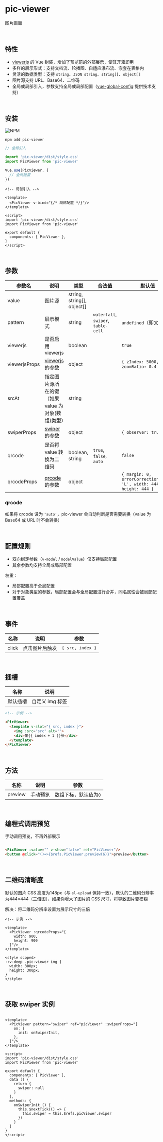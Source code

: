 # pic-viewer

图片画廊

<br>

## 特性

- [viewerjs](https://github.com/fengyuanchen/viewerjs) 的 Vue 封装，增加了预览前的外部展示，使其开箱即用
- 多样的展示形式：支持文档流、轮播图、自适应瀑布流、嵌套在表格内
- 灵活的数据类型：支持 `string`、`JSON string`、`string[]`、`object[]`
- 图片源支持 URL、Base64、二维码
- 全局或局部引入，参数支持全局或局部配置（[vue-global-config](https://github.com/cloydlau/vue-global-config) 提供技术支持）

<br>

## 安装

![NPM](https://nodei.co/npm/pic-viewer.png)

```sh
npm add pic-viewer
```

```ts
// 全局引入

import 'pic-viewer/dist/style.css'
import PicViewer from 'pic-viewer'

Vue.use(PicViewer, {
  // 全局配置
})
```

```vue
<!-- 局部引入 -->

<template>
  <PicViewer v-bind="{/* 局部配置 */}"/>
</template>

<script>
import 'pic-viewer/dist/style.css'
import PicViewer from 'pic-viewer'

export default {
  components: { PicViewer },
}
</script>
```

<br>

## 参数

| 参数名        | 说明                                                        | 类型                       | 合法值                              | 默认值                                                              |
| ------------- | ----------------------------------------------------------- | -------------------------- | ----------------------------------- | ------------------------------------------------------------------- |
| value         | 图片源                                                      | string, string[], object[] |                                     |                                                                     |
| pattern       | 展示模式                                                    | string                     | `waterfall`, `swiper`, `table-cell` | `undefined`（即文档流）                                             |
| viewerjs      | 是否启用 viewerjs                                           | boolean                    |                                     | `true`                                                              |
| viewerjsProps | [viewerjs](https://github.com/fengyuanchen/viewerjs) 的参数 | object                     |                                     | `{ zIndex: 5000, zoomRatio: 0.4 }`                                  |
| srcAt         | 指定图片源所在的键（如果 value 为对象(数组)类型）           | string                     |                                     |                                                                     |
| swiperProps   | [swiper](https://swiperjs.com/swiper-api) 的参数            | object                     |                                     | `{ observer: true }`                                                |
| qrcode        | 是否将 value 转换为二维码                                   | boolean, string            | `true`, `false`, `auto`             | `false`                                                             |
| qrcodeProps   | [qrcode](https://github.com/soldair/node-qrcode) 的参数     | object                     |                                     | `{ margin: 0, errorCorrectionLevel: 'L', width: 444, height: 444 }` |

### qrcode

如果将 qrcode 设为 `'auto'`，pic-viewer 会自动判断是否需要转换（value 为 Base64 或 URL 时不会转换）

<br>

## 配置规则

- 双向绑定参数（`v-model` / `modelValue`）仅支持局部配置
- 其余参数均支持全局或局部配置

权重：

- 局部配置高于全局配置
- 对于对象类型的参数，局部配置会与全局配置进行合并，同名属性会被局部配置覆盖

<br>

## 事件

| 名称  | 说明           | 参数             |
| ----- | -------------- | ---------------- |
| click | 点击图片后触发 | `{ src, index }` |

<br>

## 插槽

| 名称     | 说明            |
| -------- | --------------- |
| 默认插槽 | 自定义 img 标签 |

```html
<!-- 示例 -->

<PicViewer>
  <template v-slot="{ src, index }">
    <img :src="src" alt="">
    <div>第{{ index + 1 }}张</div>
  </template>
</PicViewer>
```

<br/>

## 方法

| 名称    | 说明     | 参数                   |
| ------- | -------- | ---------------------- |
| preview | 手动预览 | 数组下标，默认值为`0` |

<br>

## 编程式调用预览

手动调用预览，不再外部展示

```html

<PicViewer :value="" v-show="false" ref="PicViewer"/>
<button @click="()=>{$refs.PicViewer.preview(6)}">preview</button>
```

<br>

## 二维码清晰度

默认的图片 CSS 高度为148px（与 `el-upload` 保持一致），默认的二维码分辨率为444×444（三倍图），如果你增大了图片的 CSS 尺寸，将导致图片变模糊

解决：将二维码分辨率设置为展示尺寸的三倍

```vue
<!-- 示例 -->

<template>
  <PicViewer :qrcodeProps="{
    width: 900,
    height: 900 
  }"/>
</template>

<style scoped>
::v-deep .pic-viewer img {
  width: 300px;
  height: 300px;
}
</style>
```

<br>

## 获取 swiper 实例

```vue

<template>
  <PicViewer pattern="swiper" ref="picViewer" :swiperProps="{
    on: {
      init: onSwiperInit,
    },
  }"/>
</template>

<script>
import 'pic-viewer/dist/style.css'
import PicViewer from 'pic-viewer'

export default {
  components: { PicViewer },
  data () {
    return {
      swiper: null
    }
  },
  methods: {
    onSwiperInit () {
      this.$nextTick(() => {
        this.swiper = this.$refs.picViewer.swiper
      })
    }
  }
}
</script>
```
